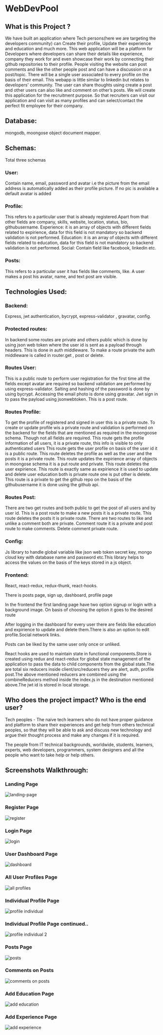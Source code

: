# WebDevPool

## What is this Project ?

We have built an application where Tech persons(here we are targeting the developers community) can Create their profile, Update their experience and education and much more. 
This web application will be a platform for Developers where developers can share their details like experience, company they work for and even showcase their work by connecting their github repositories to their profile. People visiting the website can post comments and like the other people post and can have a discussion on a post/topic. There will be a single user associated to every profile on the basis of their email. This webapp is little similar to linkedin but relates to developers' community.
The user can share thoughts using create a post and other users can also like and comment on other’s posts.
We will create this application for the recruitment purpose. So that recruiters can visit our application and can visit as many profiles and can select/contact the perfect fit employee for their company.

## Database:
 mongodb, moongose object document mapper.

## Schemas:
Total three schemas
### User:  
Contain name, email, password and avatar i.e the picture from the email address  is automatically added as their profile picture. If no pic is available a default avatar is added

### Profile: 
This refers to a particular user that is already registered.Apart from that other fields are company, skills, website, location, status, bio, githubusername. Experience: it is an array of objects with different fields related to expirience, data for this field is not mandatory so backend validation is not performed. Education:  it is an array of objects with different fields related to education, data for this field is not mandatory so backend validation is not performed. Social:  Contain field like facebook, linkedin etc.

### Posts: 
This refers to a particular user it has fields like comments, like. A user makes a post his avatar, name, and text post are visible.

## Technologies Used:
### Backend: 
Express, jwt authentication, bycrypt, express-validator , gravatar, config.

### Protected routes: 
In backend some routes are private and others public which is done by using json web token where the user id is sent as a payload through headers. This is done in auth middleware. To make a route private the auth middleware is called in router.get , post or delete.

### Routes User: 
This is a public route to perform user registration for the first time all the fields except avatar are required so backend validation are performed by using express-validator. Salting and hashing of the password is done by using bycrypt. Accessing the email photo is done using gravatar. Jwt sign in to pass the payload using jsonwebtoken. This is a post route.

### Routes Profile: 
To get the profile of registered and signed in user this is a private route.
To create or update profile wis a private route and validation is performed on the backend for the fields that are mentioned as required in the moongoose schema. Though not all fields are required.
This route gets the profile information of all users, it is a private route, this info is  visible to only authenticated users
This route gets the user profile on basis of the user id it is a public route.
This route  deletes the profile as well as the user and the posts it is a private route.
This route updates the expirience array of objects in moongose schema it is a put route and private.
This route deletes the user expirience.
This route is exactly same as expirience it is used to update and delete user education both is private route one is put other is delete.
This route is a private to get the github repo on the basis of the githubusername it is done using the github api.


### Routes Post: 
There are two get routes and both public to get the post of all users and by user id.
This is a post route to make a new posts it is a private route.
This route  deletes the posts it is private route.
There are two routes to like and unlike a comment both are private.
Comment route it is a private and post route to make comments.
Delete comment private route.

### Config: 
Js library to handle global variable like json web token secret key, mongo cloud key with database name and password etc.This library helps to access the values on the basis of the keys stored in a js object.


### Frontend: 
React, react-redux, redux-thunk, react-hooks.

There is posts page, sign up, dashboard, profile page

In the frontend the first landing page  have two option signup or login with a background image. On basis of choosing the option it  goes to the desired route

After logging in the dashboard for every user there are fields like education and expirience to update and delete them.There is  also an option to edit profile.Social network links.

Posts can be liked by the same user only once or unliked.

React hooks are used to maintain state in functional components.Store is created using redux and react-redux for global state management of the application to pass the data to child components from the global state.The are total six reducers inside client/src/reducers they are alert, auth, profile post.The above mentioned reducers are combined using the combineReducers method inside the index.js in the destination mentioned above.The jwt id is stored in local storage.

## Who does the project impact? Who is the end user?

Tech peoples - The naive tech learners who do not have proper guidance and platform to share their experiences and get help from others technical peoples, so that they will be able to ask and discuss new technology and argue their thought process and make any changes if it is required.

The people from IT technical backgrounds, worldwide, students, learners, experts, web developers, programmers, system designers and all the people who want to take help or help others. 

## Screenshots Walkthrough:

### Landing Page

![landing-page](https://user-images.githubusercontent.com/63305945/101695231-414ef400-3a9a-11eb-9cca-c105d9eaca15.png)

### Register Page

![register](https://user-images.githubusercontent.com/63305945/101695239-4449e480-3a9a-11eb-9fa0-f125b0a8d4c5.png)

### Login Page

![login](https://user-images.githubusercontent.com/63305945/101695244-46ac3e80-3a9a-11eb-99db-9db7dbab0fe1.png)

### User Dashboard Page

![dashboard](https://user-images.githubusercontent.com/63305945/101695247-490e9880-3a9a-11eb-9806-9edf94854ed6.png)

### All User Profiles Page

![all profiles](https://user-images.githubusercontent.com/63305945/101695259-4e6be300-3a9a-11eb-8669-703a97898408.png)

### Individual Profile Page

![profile individual](https://user-images.githubusercontent.com/63305945/101695274-5461c400-3a9a-11eb-8d14-2889fb4af362.png)

### Individual Profile Page continued..

![profile individual 2](https://user-images.githubusercontent.com/63305945/101695284-562b8780-3a9a-11eb-8974-ab586c08deab.png)

### Posts Page

![posts](https://user-images.githubusercontent.com/63305945/101695292-59267800-3a9a-11eb-919b-caf35c5cdee6.png)

### Comments on Posts

![comments on posts](https://user-images.githubusercontent.com/63305945/101695301-5c216880-3a9a-11eb-914c-b6b03ed2be62.png)

### Add Education Page

![add education](https://user-images.githubusercontent.com/63305945/101695309-62174980-3a9a-11eb-9e90-e4725d37ca66.png)

### Add Experience Page

![add experience](https://user-images.githubusercontent.com/63305945/101695311-63e10d00-3a9a-11eb-857e-237d166e148e.png)


